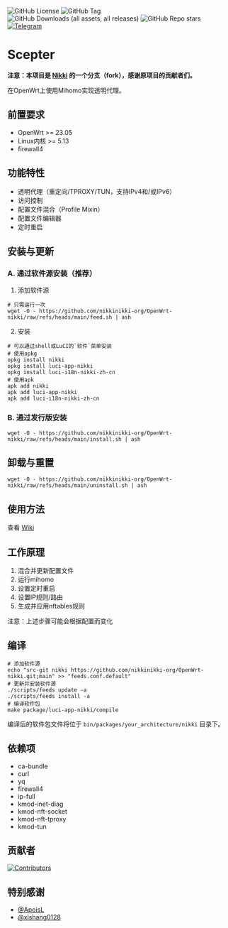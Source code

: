 ![GitHub License](https://img.shields.io/github/license/nikkinikki-org/OpenWrt-nikki?style=for-the-badge&logo=github) ![GitHub Tag](https://img.shields.io/github/v/release/nikkinikki-org/OpenWrt-nikki?style=for-the-badge&logo=github) ![GitHub Downloads (all assets, all releases)](https://img.shields.io/github/downloads/nikkinikki-org/OpenWrt-nikki/total?style=for-the-badge&logo=github) ![GitHub Repo stars](https://img.shields.io/github/stars/nikkinikki-org/OpenWrt-nikki?style=for-the-badge&logo=github) [![Telegram](https://img.shields.io/badge/Telegram-gray?style=for-the-badge&logo=telegram)](https://t.me/nikkinikki_org)

# Scepter

**注意：本项目是 [Nikki](https://github.com/nikkinikki-org/OpenWrt-nikki) 的一个分支（fork），感谢原项目的贡献者们。**

在OpenWrt上使用Mihomo实现透明代理。

## 前置要求

- OpenWrt >= 23.05
- Linux内核 >= 5.13
- firewall4

## 功能特性

- 透明代理（重定向/TPROXY/TUN，支持IPv4和/或IPv6）
- 访问控制
- 配置文件混合（Profile Mixin）
- 配置文件编辑器
- 定时重启

## 安装与更新

### A. 通过软件源安装（推荐）

1. 添加软件源

```shell
# 只需运行一次
wget -O - https://github.com/nikkinikki-org/OpenWrt-nikki/raw/refs/heads/main/feed.sh | ash
```

2. 安装

```shell
# 可以通过shell或LuCI的`软件`菜单安装
# 使用opkg
opkg install nikki
opkg install luci-app-nikki
opkg install luci-i18n-nikki-zh-cn
# 使用apk
apk add nikki
apk add luci-app-nikki
apk add luci-i18n-nikki-zh-cn
```

### B. 通过发行版安装

```shell
wget -O - https://github.com/nikkinikki-org/OpenWrt-nikki/raw/refs/heads/main/install.sh | ash
```

## 卸载与重置

```shell
wget -O - https://github.com/nikkinikki-org/OpenWrt-nikki/raw/refs/heads/main/uninstall.sh | ash
```

## 使用方法

查看 [Wiki](https://github.com/nikkinikki-org/OpenWrt-nikki/wiki)

## 工作原理

1. 混合并更新配置文件
2. 运行mihomo
3. 设置定时重启
4. 设置IP规则/路由
5. 生成并应用nftables规则

注意：上述步骤可能会根据配置而变化

## 编译

```shell
# 添加软件源
echo "src-git nikki https://github.com/nikkinikki-org/OpenWrt-nikki.git;main" >> "feeds.conf.default"
# 更新并安装软件源
./scripts/feeds update -a
./scripts/feeds install -a
# 编译软件包
make package/luci-app-nikki/compile
```

编译后的软件包文件将位于 `bin/packages/your_architecture/nikki` 目录下。

## 依赖项

- ca-bundle
- curl
- yq
- firewall4
- ip-full
- kmod-inet-diag
- kmod-nft-socket
- kmod-nft-tproxy
- kmod-tun

## 贡献者

[![Contributors](https://contrib.rocks/image?repo=nikkinikki-org/OpenWrt-nikki)](https://github.com/nikkinikki-org/OpenWrt-nikki/graphs/contributors)

## 特别感谢

- [@ApoisL](https://github.com/apoiston)
- [@xishang0128](https://github.com/xishang0128)
